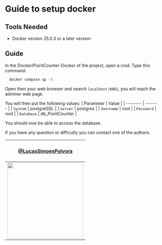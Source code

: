 # Guide to setup docker

## Tools Needed
- Docker version 25.0.3 or a later version

## Guide

In the Docker/PointCounter-Docker of the project, open a cmd. Type this command: 

```cmd
  docker compose up -d
```

Open then your web browser and search `localhost:8081`, you will reach the adminer web page.

You will then put the following values:
| Parameter | Value    | 
| -------- | ------- |
| `System` | postgreSQL |
| `Server` | postgres |
| `Username` | root |
| `Password` | root |
| `Database` | db_PointCounter |

You should now be able to access the database. 

If you have any question or difficulty you can contact one of the authors.

| <h4><a href="https://github.com/LucasSimoesPolvora">@LucasSimoesPolvora</a></h4> |
| ------------- |
| <img src="https://avatars.githubusercontent.com/u/122774951?v=4" style="width: 250"/>  |
